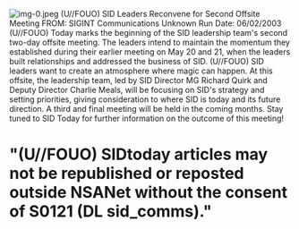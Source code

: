 ![img-0.jpeg](img-0.jpeg)
(U//FOUO) SID Leaders Reconvene for Second Offsite Meeting
FROM: SIGINT Communications
Unknown
Run Date: 06/02/2003
(U//FOUO) Today marks the beginning of the SID leadership team's second two-day offsite meeting. The leaders intend to maintain the momentum they established during their earlier meeting on May 20 and 21, when the leaders built relationships and addressed the business of SID.
(U//FOUO) SID leaders want to create an atmosphere where magic can happen. At this offsite, the leadership team, led by SID Director MG Richard Quirk and Deputy Director Charlie Meals, will be focusing on SID's strategy and setting priorities, giving consideration to where SID is today and its future direction. A third and final meeting will be held in the coming months. Stay tuned to SID Today for further information on the outcome of this meeting!

# "(U//FOUO) SIDtoday articles may not be republished or reposted outside NSANet without the consent of S0121 (DL sid_comms)."
